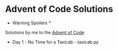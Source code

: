 # Advent of Code Solutions

* Warning Spoilers *

Solutions by me to the [Advent of Code](http://adventofcode.com/)

 - Day 1 - No Time for a Taxicab - taxicab.py